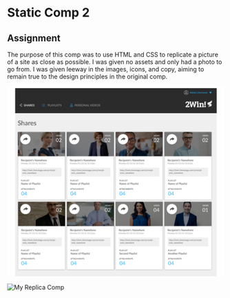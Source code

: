 # Static Comp 2

## Assignment

The purpose of this comp was to use HTML and CSS to replicate a picture of a site as close as possible.  I was given no assets and only had a photo to go from.  I was given leeway in the images, icons, and copy, aiming to remain true to the design principles in the original comp.


![Original Comp](screenshots/original-comp.png)


![My Replica Comp]((screenshots/my-comp.png))
